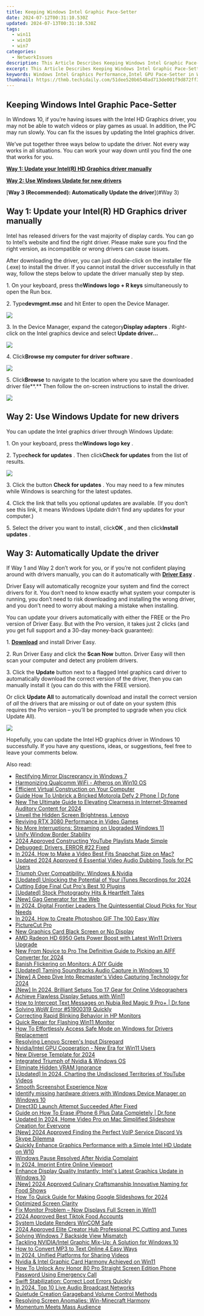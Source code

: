 ```yaml
---
title: Keeping Windows Intel Graphic Pace-Setter
date: 2024-07-12T00:31:10.530Z
updated: 2024-07-13T00:31:10.530Z
tags:
  - win11
  - win10
  - win7
categories:
  - NetworkIssues
description: This Article Describes Keeping Windows Intel Graphic Pace-Setter
excerpt: This Article Describes Keeping Windows Intel Graphic Pace-Setter
keywords: Windows Intel Graphics Performance,Intel GPU Pace-Setter in Windows,High-Performance Graphic Drivers for Windows,Windows Integrated Intel Graphics Advancements,Latest Intel Graphics Technology in Windows,Optimized Windows and Intel GPUs,Top Windows Intel Graphics Features
thumbnail: https://thmb.techidaily.com/51dee520b6548ad713de001f9d872ff359ce7157fc9657d20a61cd8374fcc9ae.jpg
---
```


## Keeping Windows Intel Graphic Pace-Setter

 In Windows 10, if you’re having issues with the Intel HD Graphics driver, you may not be able to watch videos or play games as usual. In addition, the PC may run slowly. You can fix the issues by updating the Intel graphics driver.

 We’ve put together three ways below to update the driver. Not every way works in all situations. You can work your way down until you find the one that works for you.

[**Way 1: Update your Intel(R) HD Graphics driver manually**](#Way1)

[**Way 2: Use Windows Update for new drivers**](#Way2)

[**Way 3 (Recommended): Automatically Update the driver**](#Way 3)

## Way 1: Update your Intel(R) HD Graphics driver manually

 Intel has released drivers for the vast majority of display cards. You can go to Intel’s website and find the right driver. Please make sure you find the right version, as incompatible or wrong drivers can cause issues.

 After downloading the driver, you can just double-click on the installer file (.exe) to install the driver. If you cannot install the driver successfully in that way, follow the steps below to update the driver manually step by step.

 1\. On your keyboard, press the**Windows logo + R keys** simultaneously to open the Run box.

 2\. Type**devmgmt.msc** and hit Enter to open the Device Manager.

![](https://www.drivereasy.com/wp-content/uploads/2015/11/run-devmgmt.msc_.jpg)

 3\. In the Device Manager, expand the category**Display adapters** . Right-click on the Intel graphics device and select **Update driver…**

![](https://images.drivereasy.com/wp-content/uploads/2018/11/img_5be1558223280.jpg)

 4\. Click**Browse my computer for driver software** .

![](https://images.drivereasy.com/wp-content/uploads/2018/11/img_5be155da629d3.jpg)

 5\. Click**Browse** to  navigate to the location where you save the downloaded driver file**.** Then follow the on-screen instructions to install the driver.

![](https://images.drivereasy.com/wp-content/uploads/2018/11/img_5be156285e534.jpg)

## Way 2: Use Windows Update for new drivers

You can update the Intel graphics driver through Windows Update:

 1\. On your keyboard, press the**Windows logo key** .

 2\. Type**check for updates** . Then click**Check for updates** from the list of results.

![](https://www.drivereasy.com/wp-content/uploads/2017/07/win11-search-bar-check-for-updates.jpg)

 3\. Click the button **Check for updates** . You may need to a few minutes while Windows is searching for the latest updates.

 4\. Click the link that tells you optional updates are available. (If you don’t see this link, it means Windows Update didn’t find any updates for your computer.)

 5\. Select the driver you want to install, click**OK** , and then click**Install updates** .

## **Way 3: Automatically Update the driver**

 If Way 1 and Way 2 don’t work for you, or if you’re not confident playing around with drivers manually,  you can do it automatically with **[Driver Easy](https://tools.techidaily.com/drivereasy/download/)**  .

 Driver Easy will automatically recognize your system and find the correct drivers for it. You don’t need to know exactly what system your computer is running, you don’t need to risk downloading and installing the wrong driver, and you don’t need to worry about making a mistake when installing.

 You can update your drivers automatically with either the FREE or the Pro version of Driver Easy. But with the Pro version, it takes just 2 clicks (and you get full support and a 30-day money-back guarantee):

1\. **[Download](https://tools.techidaily.com/drivereasy/download/)**   and install Driver Easy.

 2\. Run Driver Easy and click the **Scan Now**   button. Driver Easy will then scan your computer and detect any problem drivers.

 3\. Click the **Update** button next to a flagged Intel graphics card driver to automatically download the correct version of the driver, then you can manually install it (you can do this with the FREE version).

 Or click **Update All**  to automatically download and install the correct version of _all_   the drivers that are missing or out of date on your system (this requires the Pro version – you’ll be prompted to upgrade when you click Update All).

![](https://www.drivereasy.com/wp-content/uploads/2023/01/Intel-graphics-driver-7.4.jpg)

 Hopefully, you can update the Intel HD graphics driver in Windows 10 successfully. If you have any questions, ideas, or suggestions, feel free to leave your comments below.

<ins class="adsbygoogle"
     style="display:block"
     data-ad-format="autorelaxed"
     data-ad-client="ca-pub-7571918770474297"
     data-ad-slot="1223367746"></ins>



<ins class="adsbygoogle"
     style="display:block"
     data-ad-client="ca-pub-7571918770474297"
     data-ad-slot="8358498916"
     data-ad-format="auto"
     data-full-width-responsive="true"></ins>



<span class="atpl-alsoreadstyle">Also read:</span>
<div><ul>
<li><a href="https://network-issues.techidaily.com/rectifying-mirror-discreprancy-in-windows-7/"><u>Rectifying Mirror Discreprancy in Windows 7</u></a></li>
<li><a href="https://network-issues.techidaily.com/harmonizing-qualcomm-wifi-atheros-on-win10-os/"><u>Harmonizing Qualcomm WiFi - Atheros on Win10 OS</u></a></li>
<li><a href="https://network-issues.techidaily.com/efficient-virtual-construction-on-your-computer/"><u>Efficient Virtual Construction on Your Computer</u></a></li>
<li><a href="https://change-location.techidaily.com/guide-how-to-unbrick-a-bricked-motorola-defy-2-phone-drfone-by-drfone-fix-android-problems-fix-android-problems/"><u>Guide How To Unbrick a Bricked Motorola Defy 2 Phone | Dr.fone</u></a></li>
<li><a href="https://sound-tweaking.techidaily.com/new-the-ultimate-guide-to-elevating-clearness-in-internet-streamed-auditory-content-for-2024/"><u>New The Ultimate Guide to Elevating Clearness in Internet-Streamed Auditory Content for 2024</u></a></li>
<li><a href="https://network-issues.techidaily.com/unveil-the-hidden-screen-brightness-lenovo/"><u>Unveil the Hidden Screen Brightness, Lenovo</u></a></li>
<li><a href="https://network-issues.techidaily.com/reviving-rtx-3080-performance-in-video-games/"><u>Reviving RTX 3080 Performance in Video Games</u></a></li>
<li><a href="https://network-issues.techidaily.com/no-more-interruptions-streaming-on-upgraded-windows-11/"><u>No More Interruptions: Streaming on Upgraded Windows 11</u></a></li>
<li><a href="https://network-issues.techidaily.com/unify-window-border-stability/"><u>Unify Window Border Stability</u></a></li>
<li><a href="https://youtube-videos.techidaily.com/2024-approved-constructing-youtube-playlists-made-simple/"><u>2024 Approved  Constructing YouTube Playlists Made Simple</u></a></li>
<li><a href="https://network-issues.techidaily.com/debugged-drivers-error-22-fixed/"><u>Debugged: Drivers, ERROR #22 Fixed</u></a></li>
<li><a href="https://snapchat-videos.techidaily.com/in-2024-how-to-make-a-video-best-fits-snapchat-size-on-mac/"><u>In 2024, How to Make a Video Best Fits Snapchat Size on Mac?</u></a></li>
<li><a href="https://ai-video-tools.techidaily.com/updated-2024-approved-6-essential-video-audio-dubbing-tools-for-pc-users/"><u>Updated 2024 Approved 6 Essential Video Audio Dubbing Tools for PC Users</u></a></li>
<li><a href="https://network-issues.techidaily.com/triumph-over-compatibility-windows-and-nvidia/"><u>Triumph Over Compatibility: Windows & Nvidia</u></a></li>
<li><a href="https://remote-screen-capture.techidaily.com/updated-unlocking-the-potential-of-your-itunes-recordings-for-2024/"><u>[Updated] Unlocking the Potential of Your iTunes Recordings for 2024</u></a></li>
<li><a href="https://extra-resources.techidaily.com/cutting-edge-final-cut-pros-best-10-plugins/"><u>Cutting Edge  Final Cut Pro's Best 10 Plugins</u></a></li>
<li><a href="https://extra-support.techidaily.com/updated-stock-photography-hits-and-heartfelt-tales/"><u>[Updated] Stock Photography Hits & Heartfelt Tales</u></a></li>
<li><a href="https://some-techniques.techidaily.com/new-gag-generator-for-the-web/"><u>[New] Gag Generator for the Web</u></a></li>
<li><a href="https://vp-tips.techidaily.com/in-2024-digital-frontier-leaders-the-quintessential-cloud-picks-for-your-needs/"><u>In 2024, Digital Frontier Leaders  The Quintessential Cloud Picks for Your Needs</u></a></li>
<li><a href="https://ai-editing-video.techidaily.com/in-2024-how-to-create-photoshop-gif-the-100-easy-way/"><u>In 2024, How to Create Photoshop GIF The 100 Easy Way</u></a></li>
<li><a href="https://youtube-video-recordings.techidaily.com/picturecut-pro/"><u>PictureCut Pro</u></a></li>
<li><a href="https://network-issues.techidaily.com/new-graphics-card-black-screen-or-no-display/"><u>New Graphics Card Black Screen or No Display</u></a></li>
<li><a href="https://network-issues.techidaily.com/amd-radeon-hd-6950-gets-power-boost-with-latest-win11-drivers-upgrade/"><u>AMD Radeon HD 6950 Gets Power Boost with Latest Win11 Drivers Upgrade</u></a></li>
<li><a href="https://ai-video-apps.techidaily.com/new-from-novice-to-pro-the-definitive-guide-to-picking-an-aiff-converter-for-2024/"><u>New From Novice to Pro The Definitive Guide to Picking an AIFF Converter for 2024</u></a></li>
<li><a href="https://network-issues.techidaily.com/banish-flickering-on-monitors-a-diy-guide/"><u>Banish Flickering on Monitors: A DIY Guide</u></a></li>
<li><a href="https://some-guidance.techidaily.com/updated-taming-soundtracks-audio-capture-in-windows-10/"><u>[Updated] Taming Soundtracks  Audio Capture in Windows 10</u></a></li>
<li><a href="https://screen-recording.techidaily.com/new-a-deep-dive-into-recmasters-video-capturing-technology-for-2024/"><u>[New] A Deep Dive Into Recmaster's Video Capturing Technology for 2024</u></a></li>
<li><a href="https://facebook-video-footage.techidaily.com/new-in-2024-brilliant-setups-top-17-gear-for-online-videographers/"><u>[New] In 2024, Brilliant Setups  Top 17 Gear for Online Videographers</u></a></li>
<li><a href="https://network-issues.techidaily.com/achieve-flawless-display-setups-with-win11/"><u>Achieve Flawless Display Setups with Win11</u></a></li>
<li><a href="https://android-location-track.techidaily.com/how-to-intercept-text-messages-on-nubia-red-magic-9-proplus-drfone-by-drfone-virtual-android/"><u>How to Intercept Text Messages on Nubia Red Magic 9 Pro+ | Dr.fone</u></a></li>
<li><a href="https://network-issues.techidaily.com/solving-wow-error-51900319-quickly/"><u>Solving WoW Error #51900319 Quickly</u></a></li>
<li><a href="https://network-issues.techidaily.com/correcting-rapid-blinking-behavior-in-hp-monitors/"><u>Correcting Rapid Blinking Behavior in HP Monitors</u></a></li>
<li><a href="https://network-issues.techidaily.com/quick-repair-for-flashing-win11-monitor/"><u>Quick Repair for Flashing Win11 Monitor</u></a></li>
<li><a href="https://network-issues.techidaily.com/how-to-effortlessly-access-safe-mode-on-windows-for-drivers-replacement/"><u>How To Effortlessly Access Safe Mode on Windows for Drivers Replacement</u></a></li>
<li><a href="https://network-issues.techidaily.com/resolving-lenovo-screens-input-disregard/"><u>Resolving Lenovo Screen's Input Disregard</u></a></li>
<li><a href="https://network-issues.techidaily.com/nvidiaintel-gpu-cooperation-new-era-for-win11-users/"><u>Nvidia/Intel GPU Cooperation - New Era for Win11 Users</u></a></li>
<li><a href="https://ai-voice-clone.techidaily.com/new-diverse-template-for-2024/"><u>New Diverse Template for 2024</u></a></li>
<li><a href="https://network-issues.techidaily.com/integrated-triumph-of-nvidia-and-windows-os/"><u>Integrated Triumph of Nvidia & Windows OS</u></a></li>
<li><a href="https://network-issues.techidaily.com/eliminate-hidden-vram-ignorance/"><u>Eliminate Hidden VRAM Ignorance</u></a></li>
<li><a href="https://facebook-video-footage.techidaily.com/updated-in-2024-charting-the-undisclosed-territories-of-youtube-videos/"><u>[Updated] In 2024, Charting the Undisclosed Territories of YouTube Videos</u></a></li>
<li><a href="https://network-issues.techidaily.com/smooth-screenshot-experience-now/"><u>Smooth Screenshot Experience Now</u></a></li>
<li><a href="https://review-topics.techidaily.com/identify-missing-hardware-drivers-with-windows-device-manager-on-windows-10-by-drivereasy-guide/"><u>Identify missing hardware drivers with Windows Device Manager on Windows 10</u></a></li>
<li><a href="https://network-issues.techidaily.com/direct3d-launch-attempt-succeeded-after-fixed/"><u>Direct3D Launch Attempt Succeeded After Fixed</u></a></li>
<li><a href="https://phone-solutions.techidaily.com/guide-on-how-to-erase-iphone-6-plus-data-completely-drfone-by-drfone-ios-full-data-eraser-ios-full-data-eraser/"><u>Guide on How To Erase iPhone 6 Plus Data Completely | Dr.fone</u></a></li>
<li><a href="https://video-content-creator.techidaily.com/updated-in-2024-home-video-pro-on-mac-simplified-slideshow-creation-for-everyone/"><u>Updated In 2024, Home Video Pro on Mac Simplified Slideshow Creation for Everyone</u></a></li>
<li><a href="https://discord-videos.techidaily.com/new-2024-approved-finding-the-perfect-voip-service-discord-vs-skype-dilemma/"><u>[New] 2024 Approved  Finding the Perfect VoIP Service  Discord Vs Skype Dilemma</u></a></li>
<li><a href="https://network-issues.techidaily.com/1719974714462-quickly-enhance-graphics-performance-with-a-simple-intel-hd-update-on-w10/"><u>Quickly Enhance Graphics Performance with a Simple Intel HD Update on W10</u></a></li>
<li><a href="https://network-issues.techidaily.com/windows-pause-resolved-after-nvidia-complaint/"><u>Windows Pause Resolved After Nvidia Complaint</u></a></li>
<li><a href="https://screen-activity-recording.techidaily.com/in-2024-imprint-entire-online-viewport/"><u>In 2024, Imprint Entire Online Viewport</u></a></li>
<li><a href="https://network-issues.techidaily.com/enhance-display-quality-instantly-intels-latest-graphics-update-in-windows-10/"><u>Enhance Display Quality Instantly: Intel's Latest Graphics Update in Windows 10</u></a></li>
<li><a href="https://youtube-tips.techidaily.com/024-approved-culinary-craftsmanship-innovative-naming-for-food-shows/"><u>[New] 2024 Approved  Culinary Craftsmanship  Innovative Naming for Food Shows</u></a></li>
<li><a href="https://ai-editing-video.techidaily.com/how-to-quick-guide-for-making-google-slideshows-for-2024/"><u>How To Quick Guide for Making Google Slideshows for 2024</u></a></li>
<li><a href="https://network-issues.techidaily.com/optimized-screen-clarity/"><u>Optimized Screen Clarity</u></a></li>
<li><a href="https://network-issues.techidaily.com/fix-monitor-problem-now-displays-full-screen-in-win11/"><u>Fix Monitor Problem – Now Displays Full Screen in Win11</u></a></li>
<li><a href="https://tiktok-clips.techidaily.com/2024-approved-best-tiktok-food-accounts/"><u>2024 Approved  Best Tiktok Food Accounts</u></a></li>
<li><a href="https://network-issues.techidaily.com/system-update-renders-wincom-safe/"><u>System Update Renders WinCOM Safe</u></a></li>
<li><a href="https://youtube-clips.techidaily.com/2024-approved-elite-creator-hub-professional-pc-cutting-and-tunes/"><u>2024 Approved  Elite Creator Hub  Professional PC Cutting and Tunes</u></a></li>
<li><a href="https://network-issues.techidaily.com/solving-windows-7-backside-view-mismatch/"><u>Solving Windows 7 Backside View Mismatch</u></a></li>
<li><a href="https://network-issues.techidaily.com/tackling-nvidiaintel-graphic-mix-up-a-solution-for-windows-10/"><u>Tackling NVIDIA/Intel Graphic Mix-Up: A Solution for Windows 10</u></a></li>
<li><a href="https://voice-adjusting.techidaily.com/how-to-convert-mp3-to-text-online-4-easy-ways/"><u>How to Convert MP3 to Text Online 4 Easy Ways</u></a></li>
<li><a href="https://twitter-videos.techidaily.com/in-2024-unified-platforms-for-sharing-videos/"><u>In 2024, Unified Platforms for Sharing Videos</u></a></li>
<li><a href="https://network-issues.techidaily.com/nvidia-and-intel-graphic-card-harmony-achieved-on-win11/"><u>Nvidia & Intel Graphic Card Harmony Achieved on Win11</u></a></li>
<li><a href="https://unlock-android.techidaily.com/how-to-unlock-any-honor-80-pro-straight-screen-edition-phone-password-using-emergency-call-by-drfone-android/"><u>How To Unlock Any Honor 80 Pro Straight Screen Edition Phone Password Using Emergency Call</u></a></li>
<li><a href="https://network-issues.techidaily.com/swift-stabilization-correct-loot-errors-quickly/"><u>Swift Stabilization: Correct Loot Errors Quickly</u></a></li>
<li><a href="https://some-skills.techidaily.com/in-2024-top-10-live-audio-broadcast-networks/"><u>In 2024, Top 10 Live Audio Broadcast Networks</u></a></li>
<li><a href="https://extra-tips.techidaily.com/quietude-creation-garageband-volume-control-methods/"><u>Quietude Creation  Garageband Volume Control Methods</u></a></li>
<li><a href="https://network-issues.techidaily.com/resolving-screen-anomalies-win-minecraft-harmony/"><u>Resolving Screen Anomalies: Win-Minecraft Harmony</u></a></li>
<li><a href="https://extra-tips.techidaily.com/momentum-meets-mass-audience/"><u>Momentum Meets Mass Audience</u></a></li>
</ul></div>

